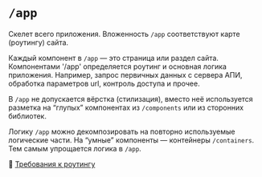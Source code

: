 # `/app`

Скелет всего приложения. Вложенность `/app` соответствуют карте (роутингу) сайта.

Каждый компонент в `/app` — это страница или раздел сайта. 
Компонентами '/app' определяется роутинг и основная логика приложения. 
Например, запрос первичных данных с сервера АПИ, обработка параметров url, контроль доступа и прочее.

В `/app` не допускается вёрстка (стилизация), вместо неё используется разметка 
на “глупых” компонентах из `/components` или из сторонних библиотек.

Логику `/app` можно декомпозировать на повторно используемые логические части. 
На “умные” компоненты — контейнеры `/containers`. Тем самым упрощается логика в `/app`. 

📖 [Требования к роутингу](/docs/check/router.md)